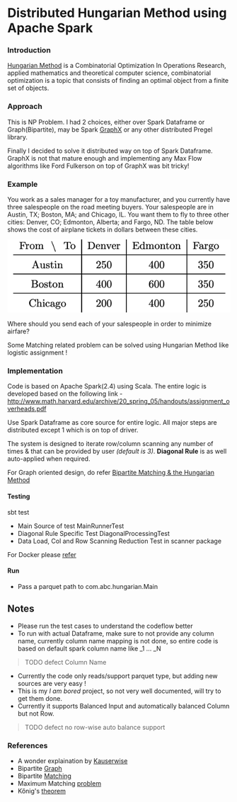# Distributed Hungarian Method using Apache Spark 

### Introduction

[Hungarian Method](https://en.wikipedia.org/wiki/Hungarian_algorithm) is a Combinatorial Optimization In Operations Research, applied mathematics and theoretical 
computer science, combinatorial optimization is a topic that consists of finding an optimal object from a finite set of objects.

### Approach

This is NP Problem. 
I had 2 choices, either over Spark Dataframe or Graph(Bipartite), may be Spark [GraphX](https://spark.apache.org/docs/latest/graphx-programming-guide.html)
or any other distributed Pregel library.

Finally I decided to solve it  distributed way on top
of Spark Dataframe. GraphX is not that mature enough and implementing
any Max Flow algorithms like Ford Fulkerson on top of GraphX was bit tricky! 



### Example
You work as a sales manager for a toy
manufacturer, and you currently have three salespeople on
the road meeting buyers. Your salespeople are in Austin, TX;
Boston, MA; and Chicago, IL. You want them to fly to three
other cities: Denver, CO; Edmonton, Alberta; and Fargo,
ND. The table below shows the cost of airplane tickets in
dollars between these cities.

![](img/assignmentproblem.png)

Where should you send each of your salespeople in order to
minimize airfare?

Some Matching related problem can be solved using Hungarian Method like
logistic assignment !

### Implementation

Code is based on Apache Spark(2.4) using Scala.
The entire logic is developed based on the following link -
http://www.math.harvard.edu/archive/20_spring_05/handouts/assignment_overheads.pdf

Use Spark Dataframe as core source for entire logic. All major steps
are distributed except 1 which is on top of driver.

The system is designed to iterate row/column scanning any number of times & that can be
provided by user _(default is 3)_.
**Diagonal Rule** is as well auto-applied when required.

For Graph oriented design, do refer [Bipartite Matching & the Hungarian Method](http://www.cse.ust.hk/~golin/COMP572/Notes/Matching.pdf)


#### Testing
sbt test

* Main Source of test MainRunnerTest
* Diagonal Rule Specific Test DiagonalProcessingTest
* Data Load, Col and Row Scanning Reduction Test in scanner package

For Docker please [refer](https://github.com/abhishek-ch/spark-docker)

#### Run

* Pass a parquet path to com.abc.hungarian.Main


## Notes

 * Please run the test cases to understand the codeflow better
 * To run with actual Dataframe, make sure to not provide any column
 name, currently column name mapping is not done, so entire code is
 based on default spark column name like _1 ... _N

 > TODO defect Column Name
 * Currently the code only reads/support parquet type, but adding
 new sources are very easy !
 * This is my _I am bored_ project, so not very well documented, will
 try to get them done.
 * Currently it supports Balanced Input and automatically balanced Column but not Row.
 >TODO defect no row-wise auto balance support
 
 
 ### References
 
 * A wonder explaination by [Kauserwise](https://www.youtube.com/watch?v=rrfFTdO2Z7I)
 * Bipartite [Graph](https://www.youtube.com/watch?v=JpapV5DrBek)
 * Bipartite [Matching]( https://www.youtube.com/watch?v=iAWSFmVh6hs)
 * Maximum Matching [problem](https://www.geeksforgeeks.org/maximum-bipartite-matching/)
 * Kőnig's [theorem](https://en.wikipedia.org/wiki/K%C5%91nig%27s_theorem_(graph_theory))
 
 



